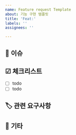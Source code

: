 ```yaml
---
name: Feature request Template
about: 기능 구현 템플릿
title: 'Feat:'
labels: ''
assignees: ''

---
```


## 📍 이슈
<!-- 구현할 기능에 대한 내용을 간단히 적어주세요. -->
<!-- ex) 회원가입 기능 구현, 로그인 기능 수정 -->
## ☑ 체크리스트
<!-- 기능 구현 시 필요한 체크리스트가 있다면 작성해주세요. -->
- [ ] todo
- [ ] todo
## 🏷 관련 요구사항
<!-- 관련 요구사항을 작성해주세요. -->
<!-- ex) USER-01 -->
## 📌 기타
<!-- 예상소요시간 또는 참고 링크 등  -->
<!-- ex) 240925 - 240926 (1일 소요 예상), 공공 API 링크: https:// -->

